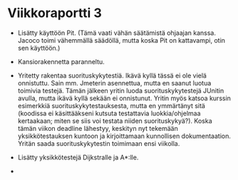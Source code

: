# Viikkoraportti 3

* Lisätty käyttöön Pit. (Tämä vaati vähän säätämistä ohjaajan kanssa. Jacoco toimi vähemmällä säädöllä, mutta koska Pit on kattavampi, otin sen käyttöön.)

* Kansiorakennetta paranneltu.

* Yritetty rakentaa suorituskykytestiä. Ikävä kyllä tässä ei ole vielä onnistuttu. Sain mm. Jmeterin asennettua, mutta en saanut luotua toimivia testejä. Tämän jälkeen yritin luoda suorituskykytestejä JUnitin avulla, mutta ikävä kyllä sekään ei onnistunut. Yritin myös katsoa kurssin esimerkkiä suorituskykytestauksesta, mutta en ymmärtänyt sitä (koodissa ei käsittääkseni kutsuta testattavia luokkia/ohjelmaa kertaakaan; miten se siis voi testata niiden suorituskykyä?). Koska tämän viikon deadline lähestyy, keskityn nyt tekemään yksikkötestauksen kuntoon ja kirjoittamaan kunnollisen dokumentaation. Yritän saada suorituskykytestin toimimaan ensi viikolla.

* Lisätty yksikkötestejä Dijkstralle ja A*:lle.

* 
